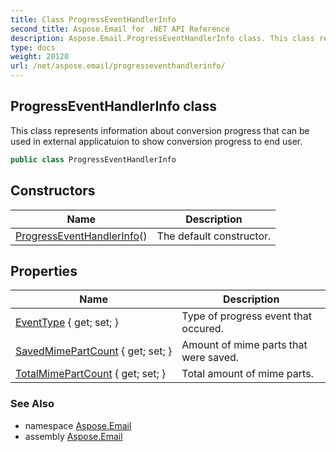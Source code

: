 ```yaml
---
title: Class ProgressEventHandlerInfo
second_title: Aspose.Email for .NET API Reference
description: Aspose.Email.ProgressEventHandlerInfo class. This class represents information about conversion progress that can be used in external applicatuion to show conversion progress to end user
type: docs
weight: 20120
url: /net/aspose.email/progresseventhandlerinfo/
---
```

## ProgressEventHandlerInfo class

This class represents information about conversion progress that can be used in external applicatuion to show conversion progress to end user.

```csharp
public class ProgressEventHandlerInfo
```

## Constructors

| Name | Description |
| --- | --- |
| [ProgressEventHandlerInfo](progresseventhandlerinfo/)() | The default constructor. |

## Properties

| Name | Description |
| --- | --- |
| [EventType](../../aspose.email/progresseventhandlerinfo/eventtype/) { get; set; } | Type of progress event that occured. |
| [SavedMimePartCount](../../aspose.email/progresseventhandlerinfo/savedmimepartcount/) { get; set; } | Amount of mime parts that were saved. |
| [TotalMimePartCount](../../aspose.email/progresseventhandlerinfo/totalmimepartcount/) { get; set; } | Total amount of mime parts. |

### See Also

* namespace [Aspose.Email](../../aspose.email/)
* assembly [Aspose.Email](../../)


